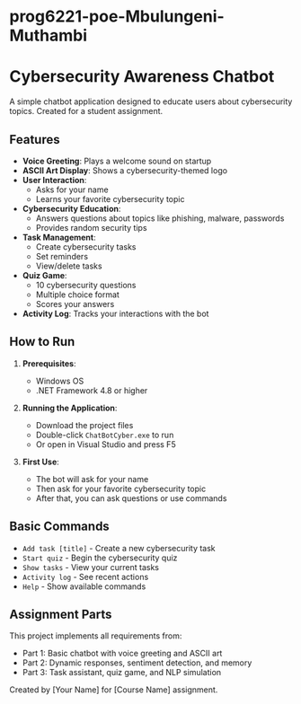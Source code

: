 # prog6221-poe-Mbulungeni-Muthambi

# Cybersecurity Awareness Chatbot

A simple chatbot application designed to educate users about cybersecurity topics. Created for a student assignment.

## Features

- **Voice Greeting**: Plays a welcome sound on startup
- **ASCII Art Display**: Shows a cybersecurity-themed logo
- **User Interaction**: 
  - Asks for your name
  - Learns your favorite cybersecurity topic
- **Cybersecurity Education**:
  - Answers questions about topics like phishing, malware, passwords
  - Provides random security tips
- **Task Management**:
  - Create cybersecurity tasks
  - Set reminders
  - View/delete tasks
- **Quiz Game**:
  - 10 cybersecurity questions
  - Multiple choice format
  - Scores your answers
- **Activity Log**: Tracks your interactions with the bot

## How to Run

1. **Prerequisites**: 
   - Windows OS
   - .NET Framework 4.8 or higher
   
2. **Running the Application**:
   - Download the project files
   - Double-click `ChatBotCyber.exe` to run
   - Or open in Visual Studio and press F5

3. **First Use**:
   - The bot will ask for your name
   - Then ask for your favorite cybersecurity topic
   - After that, you can ask questions or use commands

## Basic Commands

- `Add task [title]` - Create a new cybersecurity task
- `Start quiz` - Begin the cybersecurity quiz
- `Show tasks` - View your current tasks
- `Activity log` - See recent actions
- `Help` - Show available commands

## Assignment Parts

This project implements all requirements from:
- Part 1: Basic chatbot with voice greeting and ASCII art
- Part 2: Dynamic responses, sentiment detection, and memory
- Part 3: Task assistant, quiz game, and NLP simulation

Created by [Your Name] for [Course Name] assignment.
